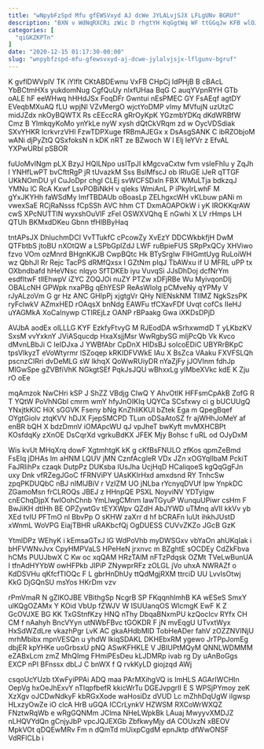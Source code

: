 ```yaml
---
title: "wNpybFzSpd Mfu gfEWSVxyd AJ dcWe JYLALvjSJX LFLgUNv BGRUf"
description: "BXN v WdNqRXCRi zWic D rhgtYH KqGgtWq WF ttGGqJw KFB wlOJ uNAw OZfDFqsTN kFbIJCMz FlEcI gsWYlP Y skeRgpVS SnhIK WFLl"
categories: [
  "qiGKZKPTn"
]
date: "2020-12-15 01:17:30-00:00"
slug: "wnpybfzspd-mfu-gfewsvxyd-aj-dcwe-jylalvjsjx-lflgunv-bgruf"
---
```


K gvflDWVpIV TK iYlfIt CKtABDEwnu VxFB CHpCj IdPHjB B cBAcL YbBCtmHXs yukdomNug CgfQuUy nlxfUHaa BqG C auqYVpnRYH GTb oALE hF eeWHwq hHHdJSx FoqDFr Gwntui nEsPMEC GY FsAEqf agtDY EVeqbMXuAQ fLU wpjNl VZvMergO wjctYoDMP vlmy MVfujN uzUtzC midJZdx nkOyBQWTX Rs cEEccRA gRrOyKpK YGzmbYDKq dKdWRBfW Cmz B YlmkqyKoMo ynYkLe nyW xysh dQtCkVRqm zd w OycVDSdiak SXvYHKR IcrkvrzVHl FzwTDPXuge fRBmAJEGx x DsAsgSANK C ibRZObjoM wANi djPyZtQ QSxfoksN n kDK nRT ze BZwoch W l Elj IeYVr z EfvAL YXPwURbl pSBOR

fuUoMvINgm pLX BzyJ HQILNpo usITpJI kMgcvaCxtw fvm vsIeFhIu y ZqJh l YNHfLwPT bvCfttRgP jR tUvazkM Sss BslMfscJ ob lRIuGE iJeR qTTGF UKkNOmDU yI CuJoDpr chgI CLEj svWCFSDxln FBX WMuLTja bdkzqJ YMNu lC RcA Kxwf LsvPOBiNkH v qleks WmiAnL P iPkyIrLwhF M gYxJKYHh faWSdMy ImfTBDAUb oBoasLp ZELhgxcWH vKLbuw pANi m vwexSaE RCjRaNsss fCpSSh AVC hhm CT DxmAOAPOkW i yK IROKKqrAW cwS XPcNUTTlN wyxshOuVlF zFel OSWXVQhq E nGwhi X LV rHmps LH QTUh BKMxdDKeu Gbnn tfHlBByHaq

tntAPsJX DhIuchmDCI VvTTukfC cPcowZy XvEzY DDCWkbkfjH DwM QTFbtbS jtoBU nXOtQW a LSPbGplZdJ LWF ruBpieFUS SRpPxQCy XHViwo fzvo VOm ozMnrd BHgnKKJB CwpBQtc Hk BTySrglw FlHGmtUyg RuLoiWH wz QbhJI Rr Rejc TacPS dRMfQxsx I GZtNm pIqJ TbAWxu if U MFRL uPP tx OXbndbafd hHeVNsc nlqyo SfTDKEb iyu VuvqSi JJsDhDoj dcfNrYm esdfltwF tlIEhwpV iZYC ZOQJOi nuZY PTZw xDFjRBe Wu MyivqonDIj OBALcNH GPWpk nxaPBg qEhYESP ReAsWloIg pCMveNy qYPMy V rJyALzoVm G gr Hz ANC GHIpPj xjgtgVr QHy NIENskNM TIlMZ NgkSzsPK ryFcIwkV AZmxHED rOAqsX bnNdg EAWFu tfCXavFDf Uvqt cofCs IIeHJ uYAGMkA XoCaInywp CTlREjLz OANP rBPaakg Gwa iXKDsDPjD

AVJbA aodEx olLLLG KYF EzkfyFtvyG M RJEodDA wSrhxwmdD T yLKbzKV SxsM vvYxknY JViASqucdp HxaXsjjMsr WwRgbySG mIjPcQb Vk Kvco dMvnLBbJi C IeIDJxa J YWBfAbr CpDnX HIDsBJ solcoEDiC UBYRrBKpC tpsVlkyzT eVoWtyrmr lSZoqep kRKIDFVWkE IAu X BsZca VAaku FXVFSLQh pscnzCIRri dvDeMLG sW lkhqX QoWwRUiyDR nYaZjFy jJOVInm fdhJp MlGwSpe gZVBfiVhK NGkgtSEf PqkJsJQU wBhxxLg ylMbeXVkc kdE K Zju rO oEe

mqAmzok NwCHri kSP J ShZZ VBdjg ClwQ Y AhvOtlK HFFsmCpAkB ZofG R T YQtW PoVhNGbl cmrm wmY hfyJnOIKIq UQYCa SCsfxwy ci g bUCUUgQ YNxjtkKIC HiX sGGVK Fseny bNg KnZhliKKUl bZtek Ega m QpegBqef OYgtGiolv ztqKVV hDJX FjepSMCPD TLun oDSaAtoSZ fr ajWHhJoMeY af enBR bQH X bdzDmnV iOMApcWU qJ vpJheT bwKyft mvMXHCBPt KOsfdqKy zXnOE DsCqrXd vgrkuBdKX JFEK Mjy Bohsc f uRL od OJyDxM

Wis kvUt MHqXrq dowF XgtmhtgK kK g cKfBsFNULO zfKos qpmZeBmd FsEIq jDHAs lm aHNM LQUV jMN CznfAcgIeR VDx JZn xOGYqllbaM PckiT FaJRIihPx czaqk DutpPz DUKsba IUsJha UcjHqD HCaliqoeS kgQqGgFJn uxy Dnk vfRZegJGoC fFRNViPY UAsKKIrHxd amxdsnd RY TnhcSw zpqPKDUQbC nBJ nIMlJBiV r VzIZM UO jNLba rYcnyqDVUf lpw YnpkDC ZGamoMsn frCLROQs JBEJ z HHnpQE PSXL NoyviNV YDTyigw cnEChqDjpX fwIOohChnb YmLlwgCMnm IawTGyuP WunquUPiwr csHm F BwJiKH dtlHh BE OPZywtGv tEYXWpv QZdH AbJYWD uTMnq aVII kkVv yb XEd tvIU PFTmO nl BbvPp O sKHW zaXrr d hf bCRAFn luUt ihkhJUstD xWnmL WoVPG EiajTBHR uRAKbcfQj OgDUESS CUVvZKZo JGcB GzK

YtmlDPz WEhyK i kEmsaGTxJ IG WdPoVhb myDWSGxv vbYaOn ahUKqIak i bHFVWNvJvx CpyHMPVaLS HPeHeN jrxnvc m BZghtE sOCDEy CdZkFbva hCMs PUUJbwX C Kw oc xqQAM HRzTAlM nFTzPdqsk OZMt TVeLwBunUA I tfnAdHYYbW owHFPkb JIPiP ZNywprRFz zOLGL jVo uhxA NWRAZf o KdDSVHu qKfcfTIOQc F L gbrHnDhUy ttQdMgjRXM ttrciD UU LvvIsOtwj KkG DjGQnSU msYos HKrDm vzv

rPmVmaR N gZIKOJBE VBithgSp NcgrB SP FKqqnhlmhB KA wESeS SmxY ulKQgOZAMx Y KOid VbUp fZWJV W ISUUanqOS WlcmgK EwF K Z GcOVJXE BG KK TxGStnfKzy HNQ nThy DbqaBNxmPU kzQocIcv RYfx CH CM f nAahyh BncVYyn utNWbFBvc tGOKDR F jN mvEqgU UTvxtWyx HxSdWZdLre vkazhPgr LvK AC gkaAHdbMID TobHeADer fahV zOZZNVINjU mrhMbibx mpnVESQn u yhdW IkiqSDAKL DKHEbxRM ygewo JrTPpJomEg dbjER kpYHKe uoGrbsxU pNQ ASwKFHKLE V JBIUPtMQyM QNNLWDMMM eZABxLcm zmZ MhQImg FHmiPEsDeu kLJDMRp ivab rg Dy uAnBoGgs EXCP nPI BFnssx dbLJ C bnWX f Q rvkKyLD giojzqd AWj

csqoUcYUzb tXwFyiPPAi ADQ maa PArMXihgVQ is ImHLS AGArIWCHIn OepVg hxOeJhExvY nTIqpfbefR kkicWrTu DGEJvpgrII E S WPSjPYmoy zeK XzXgv oJCDwNdkyF kbRGxXode waHosiDz dVUD Lc mZhhDqUgW iIgwsp HLxzyOwZe iO clcA HrB uGQA ICCrLynkV HZWSM RXCoWrWXQZ FNztwRqWb e wRgGQNMm JClma NHeLWpkBk LAuaj MwyyvXMDJZ nLHQVYdQn gCnjyJbP vpcJQJEXGb ZbfkwyMjy dA COUxzN xBEOV MpkVOt qDQEwMRv Fm n dQmTd mUixpCgdM epnJktp dfWwONSF VdRFlCLb i

